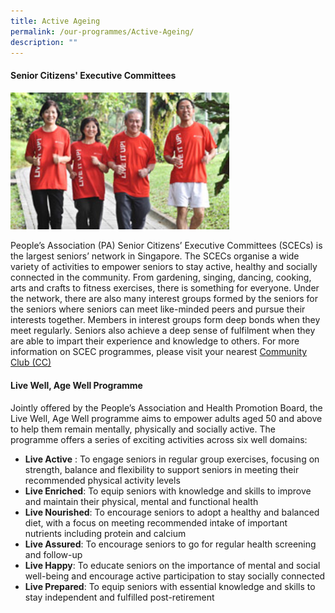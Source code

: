 ```yaml
---
title: Active Ageing
permalink: /our-programmes/Active-Ageing/
description: ""
---
```

#### Senior Citizens' Executive Committees

<img style="width:350px"  align="centre" src="/images/Our%20Programmes/activeageing-scec.jpg" >

People’s Association (PA) Senior Citizens’ Executive Committees (SCECs) is the largest seniors’ network in Singapore. The SCECs organise a wide variety of activities to empower seniors to stay active, healthy and socially connected in the community. From gardening, singing, dancing, cooking, arts and crafts to fitness exercises, there is something for everyone. Under the network, there are also many interest groups formed by the seniors for the seniors where seniors can meet like-minded peers and pursue their interests together. Members in interest groups form deep bonds when they meet regularly. Seniors also achieve a deep sense of fulfilment when they are able to impart their experience and knowledge to others. For more information on SCEC programmes, please visit your nearest [Community Club (CC)](/our-network/Community-Clubs/Locate-CC)

#### Live Well, Age Well Programme

Jointly offered by the People’s Association and Health Promotion Board, the Live Well, Age Well programme aims to empower adults aged 50 and above to help them remain mentally, physically and socially active. The programme offers a series of exciting activities across six well domains:


*   **Live Active** : To engage seniors in regular group exercises, focusing on strength, balance and flexibility to support seniors in meeting their recommended physical activity levels<br>
*    **Live Enriched**: To equip seniors with knowledge and skills to improve and maintain their physical, mental and functional health<br>
*    **Live Nourished**: To encourage seniors to adopt a healthy and balanced diet, with a focus on meeting recommended intake of important nutrients including protein and calcium<br>
*    **Live Assured**: To encourage seniors to go for regular health screening and follow-up<br>
*    **Live Happy**: To educate seniors on the importance of mental and social well-being and encourage active participation to stay socially connected<br>
*    **Live Prepared**: To equip seniors with essential knowledge and skills to stay independent and fulfilled post-retirement